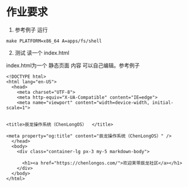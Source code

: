#  作业要求
1. 参考例子 运行

```
make PLATFORM=x86_64 A=apps/fs/shell
```

2. 测试 读一个 index.html

index.html为一个 静态页面 内容 可以自己编辑。参考例子

```
<!DOCTYPE html>
<html lang="en-US">
  <head>
    <meta charset="UTF-8">
    <meta http-equiv="X-UA-Compatible" content="IE=edge">
    <meta name="viewport" content="width=device-width, initial-scale=1">

 
<title>辰龙操作系统（ChenLongOS）  </title>
 
<meta property="og:title" content="辰龙操作系统（ChenLongOS）" />
  </head>
  <body>
    <div class="container-lg px-3 my-5 markdown-body">
      
      <h1><a href="https://chenlongos.com/">欢迎来带辰龙社区</a></h1>
    </div>
  </body>
</html>
```